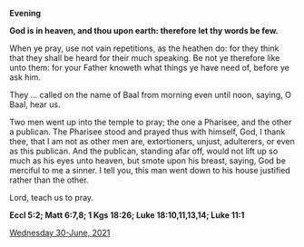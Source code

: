 **Evening**

**God is in heaven, and thou upon earth: therefore let thy words be few.**
 
When ye pray, use not vain repetitions, as the heathen do: for they think that they shall be heard for their much speaking. Be not ye therefore like unto them: for your Father knoweth what things ye have need of, before ye ask him.
 
They ... called on the name of Baal from morning even until noon, saying, O Baal, hear us.
 
Two men went up into the temple to pray; the one a Pharisee, and the other a publican. The Pharisee stood and prayed thus with himself, God, I thank thee, that I am not as other men are, extortioners, unjust, adulterers, or even as this publican. And the publican, standing afar off, would not lift up so much as his eyes unto heaven, but smote upon his breast, saying, God be merciful to me a sinner. I tell you, this man went down to his house justified rather than the other.
 
Lord, teach us to pray.  

**Eccl 5:2; Matt 6:7,8; 1 Kgs 18:26; Luke 18:10,11,13,14; Luke 11:1**

[Wednesday 30-June, 2021](https://t.me/daily_light)
